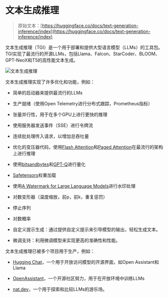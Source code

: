 # 文本生成推理

> 原始文本：[https://huggingface.co/docs/text-generation-inference/index](https://huggingface.co/docs/text-generation-inference/index)

文本生成推理（TGI）是一个用于部署和提供大型语言模型（LLMs）的工具包。TGI实现了最流行的开源LLMs，包括Llama、Falcon、StarCoder、BLOOM、GPT-NeoX和T5的高性能文本生成。

![文本生成推理](../Images/d35ba6d3307e9474f5d05c1c873c7b52.png)

文本生成推理实现了许多优化和功能，例如：

+   简单的启动器来提供最流行的LLMs

+   生产就绪（使用Open Telemetry进行分布式跟踪，Prometheus指标）

+   张量并行性，用于在多个GPU上进行更快的推理

+   使用服务器发送事件（SSE）进行令牌流

+   连续批处理传入请求，以增加总吞吐量

+   优化的变压器代码，使用[Flash Attention](https://github.com/HazyResearch/flash-attention)和[Paged Attention](https://github.com/vllm-project/vllm)在最流行的架构上进行推理

+   使用[bitsandbytes](https://github.com/TimDettmers/bitsandbytes)和[GPT-Q](https://arxiv.org/abs/2210.17323)进行量化

+   [Safetensors](https://github.com/huggingface/safetensors)权重加载

+   使用[A Watermark for Large Language Models](https://arxiv.org/abs/2301.10226)进行水印处理

+   对数变形器（温度缩放，前p，前k，重复惩罚）

+   停止序列

+   对数概率

+   自定义提示生成：通过提供自定义提示来引导模型的输出，轻松生成文本。

+   微调支持：利用微调模型来实现更高的准确性和性能。

文本生成推理已被多个项目用于生产，例如：

+   [Hugging Chat](https://github.com/huggingface/chat-ui)，一个用于开放访问模型的开源界面，如Open Assistant和Llama

+   [OpenAssistant](https://open-assistant.io/)，一个开源社区努力，用于在开放环境中训练LLMs

+   [nat.dev](http://nat.dev/)，一个用于探索和比较LLMs的游乐场。
